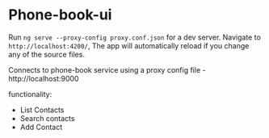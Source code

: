 # Phone-book-ui

Run `ng serve --proxy-config proxy.conf.json` for a dev server. Navigate to `http://localhost:4200/`,
The app will automatically reload if you change any of the source files.

Connects to phone-book service using a proxy config file - http://localhost:9000

functionality:

- List Contacts
- Search contacts
- Add Contact
